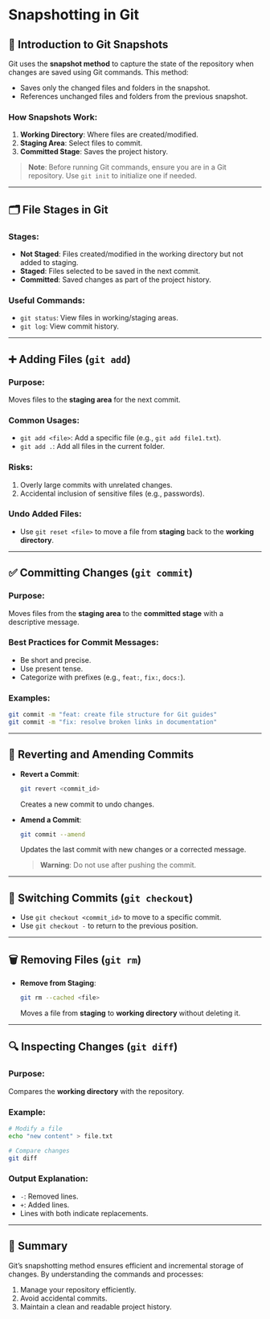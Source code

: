 # Snapshotting in Git

## 📸 Introduction to Git Snapshots
Git uses the **snapshot method** to capture the state of the repository when changes are saved using Git commands. This method:
- Saves only the changed files and folders in the snapshot.
- References unchanged files and folders from the previous snapshot.

### How Snapshots Work:
1. **Working Directory**: Where files are created/modified.
2. **Staging Area**: Select files to commit.
3. **Committed Stage**: Saves the project history.

> **Note**: Before running Git commands, ensure you are in a Git repository. Use `git init` to initialize one if needed.

---

## 🗂 File Stages in Git
### **Stages**:
- **Not Staged**: Files created/modified in the working directory but not added to staging.
- **Staged**: Files selected to be saved in the next commit.
- **Committed**: Saved changes as part of the project history.

### **Useful Commands**:
- `git status`: View files in working/staging areas.
- `git log`: View commit history.

---

## ➕ Adding Files (`git add`)
### **Purpose**:
Moves files to the **staging area** for the next commit.

### **Common Usages**:
- `git add <file>`: Add a specific file (e.g., `git add file1.txt`).
- `git add .`: Add all files in the current folder.

### **Risks**:
1. Overly large commits with unrelated changes.
2. Accidental inclusion of sensitive files (e.g., passwords).

### **Undo Added Files**:
- Use `git reset <file>` to move a file from **staging** back to the **working directory**.

---

## ✅ Committing Changes (`git commit`)
### **Purpose**:
Moves files from the **staging area** to the **committed stage** with a descriptive message.

### **Best Practices for Commit Messages**:
- Be short and precise.
- Use present tense.
- Categorize with prefixes (e.g., `feat:`, `fix:`, `docs:`).

### **Examples**:
```bash
git commit -m "feat: create file structure for Git guides"
git commit -m "fix: resolve broken links in documentation"
```

---

## 🔄 Reverting and Amending Commits
- **Revert a Commit**: 
   ```bash
   git revert <commit_id>
   ```
   Creates a new commit to undo changes.

- **Amend a Commit**:
   ```bash
   git commit --amend
   ```
   Updates the last commit with new changes or a corrected message.
   > **Warning**: Do not use after pushing the commit.

---

## 🔀 Switching Commits (`git checkout`)
- Use `git checkout <commit_id>` to move to a specific commit.
- Use `git checkout -` to return to the previous position.

---

## 🗑 Removing Files (`git rm`)
- **Remove from Staging**:
   ```bash
   git rm --cached <file>
   ```
   Moves a file from **staging** to **working directory** without deleting it.

---

## 🔍 Inspecting Changes (`git diff`)
### **Purpose**:
Compares the **working directory** with the repository.

### **Example**:
```bash
# Modify a file
echo "new content" > file.txt

# Compare changes
git diff
```

### **Output Explanation**:
- `-`: Removed lines.
- `+`: Added lines.
- Lines with both indicate replacements.

---

## 📜 Summary
Git’s snapshotting method ensures efficient and incremental storage of changes. By understanding the commands and processes:
1. Manage your repository efficiently.
2. Avoid accidental commits.
3. Maintain a clean and readable project history.
